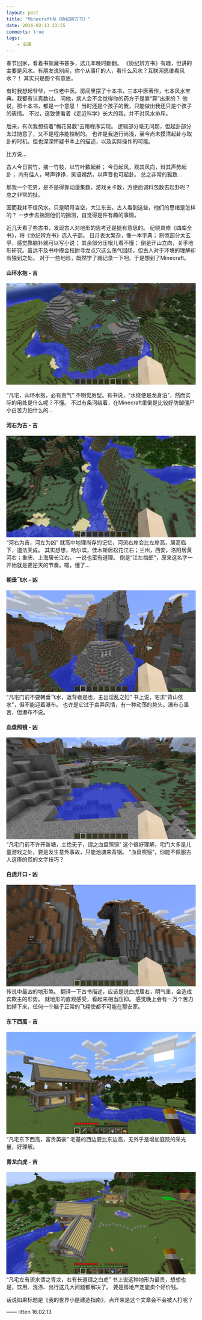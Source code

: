 ```yaml
---
layout: post
title: "Minecraft与《协纪辨方书》"
date: 2016-02-13 23:55
comments: true
tags: 
	- 旧事
---
```


春节回家，看着书架藏书甚多，选几本晚时翻翻。
《协纪辨方书》有趣，但讲的主要是风水。有朋友说别闹，你个从事IT的人，看什么风水？互联网思维看风水？！
其实只是图个有意思。

有时我想起爷爷，一位老中医。房间里摆了十本书，三本中医著作，七本风水宝典。我都有认真数过。
问他，病人会不会觉得你的药方子是靠“算”出来的？
他说，那十本书，都是一个意思！
当时还是个孩子的我，只能做出我还只是个孩子的表情。
不过，这致使看着《走近科学》长大的我，并不对风水排斥。

后来，有次我想按着“梅花易数”去用程序实现。
逻辑部分毫无问题，但起卦部分太过随意了，又不是程序能控制的。
也许是我道行尚浅，至今尚未摸清起卦与取卦的时机。但也深深怀疑书本上的描述，以及实际操作的可能。

比方说…



古人今日赏竹，摘一竹枝，以竹叶数起卦；
今日起风，观其风向，辩其声势起卦；
内有佳人，琴声铮铮，笑语嫣然，以声音也可起卦。
总之非常的雅致…

那我一个宅男，是不是得靠动漫集数，游戏关卡数，方便面调料包数去起卦呢？
总之非常的扯。

因而我并不信风水。只是明月当空，大江东去，古人看到这些，他们的思绪是怎样的？
一步步去揣测他们的揣测，自觉得是件有趣的事情。

近几天看了些古书，发现古人对地形的思考还是挺有意思的。
纪晓岚修《四库全书》，将《协纪辨方书》选入子部。
日月表太繁杂，像一本字典；
制煞部分太玄乎，感觉靠脑补就可以写小说；
其余部分压根儿看不懂；
倒是开山立向，关乎地形研究。虽远不及书中摸金校尉寻龙点穴这么荡气回肠，但古人对于环境的理解却有独到之处。
对于一些地形，既然学了就记录一下吧。于是想到了Minecraft。

#### 山环水抱 - 吉

![](/assets/blogImg/fengshui0.png)

“凡宅，山环水抱，必有贵气”
不明觉厉型。有书说，“水绕便是龙身泊”，然而实际的用处是什么呢？不懂。
不过有条河绕着，在Minecraft里倒是比较好防御僵尸小白苦力怕什么的…

#### 河右为吉 - 吉

![](/assets/blogImg/fengshui1.png)
“河右为吉，河左为凶”
就高中地理尚存的记忆，河流右岸会比左岸高，居高临下，道法天成。
其实想想，哈尔滨，佳木斯居松花江右；兰州，西安，洛阳居黄河右；重庆、上海居长江右。
一说也蛮有道理。
倒是“江左梅郎”，原来这名字一开始就是要逆天的节奏。嗯，懂了…

#### 朝垂飞水 - 凶

![](/assets/blogImg/fengshui2.png)
“凡宅门前不要朝垂飞水，返背者是也，主出淫乱之妇”
书上说，宅求“背山依水”，但不能迎着瀑布。
也许是它过于卖弄风情，有一种动荡的势头。瀑布心里苦，但瀑布不说。

#### 血盘照镜 - 凶

![](/assets/blogImg/fengshui3.png)
“凡宅门前不许开新塘，主绝无子，谓之血盘照镜”
这个很好理解，宅门大多是儿童游戏之处，要是发生意外事故，只能池塘来背锅。
“血盘照镜”，你能不佩服古人这瘆的慌的文字技巧？

#### 白虎开口 - 凶

![](/assets/blogImg/fengshui4.png)
传说中最凶的地形煞。
翻译一下古书描述，应该是说白虎居右，阴气重，会造成宾欺主的形势。
就地形的直观感受，看起来相当压抑。
感觉晚上会有一万个苦力怕掉下来，任何一个脑子正常的飞翔使都不可能在那安家。

#### 东下西高 - 吉

![](/assets/blogImg/fengshui5.png)
“凡宅东下西高，富贵英豪”
宅基的西边要比东边高，无外乎是增加庭院的采光量，好理解。

#### 青龙白虎 - 吉

![](/assets/blogImg/fengshui6.png)
“凡宅左有流水谓之青龙，右有长道谓之白虎”
书上说这种地形为最贵，想想也是，饮用、洗涤、出行这几大问题都解决了。
要是房地产定能卖个好价钱。

话说如果标题是《我的世界小屋建造指南》，点开来是这个文章会不会被人打呢？

—— litten 16.02.13 
